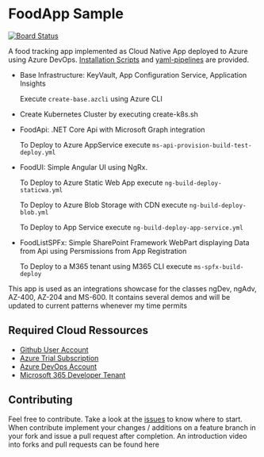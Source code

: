 # FoodApp Sample

[![Board Status](https://dev.azure.com/integrations-training/5904f8c2-e18a-4e6f-93c1-ee1b55c4f7d3/f6bfffef-c17d-4b7b-bb82-9b4c4f283ca8/_apis/work/boardbadge/759866e9-4cd5-41e5-bf89-4ba022495e82?columnOptions=1)](https://dev.azure.com/integrations-training/5904f8c2-e18a-4e6f-93c1-ee1b55c4f7d3/_boards/board/t/f6bfffef-c17d-4b7b-bb82-9b4c4f283ca8/Issues/)

A food tracking app implemented as Cloud Native App deployed to Azure using Azure DevOps. [Installation Scripts](/az-cli/) and [yaml-pipelines](/az-pipelines/) are provided.

- Base Infrastructure: KeyVault, App Configuration Service, Application Insights

  Execute `create-base.azcli` using Azure CLI
  
- Create Kubernetes Cluster by executing create-k8s.sh 

- FoodApi: .NET Core Api with Microsoft Graph integration

  To Deploy to Azure AppService execute `ms-api-provision-build-test-deploy.yml`

- FoodUI: Simple Angular UI using NgRx.

  To Deploy to Azure Static Web App execute `ng-build-deploy-staticwa.yml`

  To Deploy to Azure Blob Storage with CDN execute `ng-build-deploy-blob.yml`

  To Deploy to App Service execute `ng-build-deploy-app-service.yml`

- FoodListSPFx: Simple SharePoint Framework WebPart displaying Data from Api using Persmissions from App Registration

  To Deploy to a M365 tenant using M365 CLI execute `ms-spfx-build-deploy`

This app is used as an integrations showcase for the classes ngDev, ngAdv, AZ-400, AZ-204 and MS-600. It contains several demos and will be updated to current patterns whenever my time permits

## Required Cloud Ressources

- [Github User Account](https://github.com/)
- [Azure Trial Subscription](https://azure.microsoft.com/en-us/free/)
- [Azure DevOps Account](https://dev.azure.com/)
- [Microsoft 365 Developer Tenant](https://developer.microsoft.com/en-us/microsoft-365/dev-program)

## Contributing

Feel free to contribute. Take a look at the [issues](https://github.com/arambazamba/FoodApp/issues) to know where to start. When contribute implement your changes / additions on a feature branch in your fork and issue a pull request after completion. An introduction video into forks and pull requests can be found here
